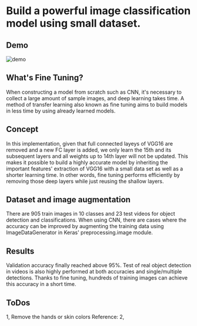 # Build a powerful image classification model using small dataset.

## Demo
![demo](https://github.com/thejourneyofman/keras_medicine_detection/blob/master/images/medicine_detection.gif)

## What's Fine Tuning?
When constructing a model from scratch such as CNN, it's necessary to collect a large amount of sample images, and deep learning takes time. A method of transfer learning also known as fine tuning aims to build models in less time by using already learned models.

## Concept
In this implementation, given that full connected layeys of VGG16 are removed and a new FC layer is added, we only learn the 15th and its subsequent layers and all weights up to 14th layer will not be updated. This makes it possible to build a highly accurate model by inheriting the important features' extraction of VGG16 with a small data set as well as a shorter learning time. In other words, fine tuning performs efficiently by removing those deep layers while just reusing the shallow layers.

## Dataset and image augmentation
There are 905 train images in 10 classes and 23 test videos for object detection and classifications. When using CNN, there are cases where the accuracy can be improved by augmenting the training data using ImageDataGenerator in Keras' preprocessing.image module.

## Results
Validation accuracy finally reached above 95%. Test of real object detection in videos is also highly performed at both accuracies and single/multiple detections.
Thanks to fine tuning, hundreds of training images can achieve this accuracy in a short time.

## ToDos
1, Remove the hands or skin colors
Reference:
2,
